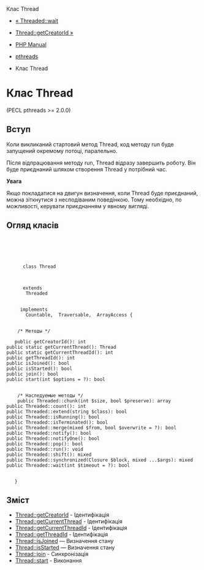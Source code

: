 Клас Thread

-   [« Threaded::wait](threaded.wait.html)
    
-   [Thread::getCreatorId »](thread.getcreatorid.html)
    
-   [PHP Manual](index.html)
    
-   [pthreads](book.pthreads.html)
    
-   Клас Thread
    

# Клас Thread

(PECL pthreads >= 2.0.0)

## Вступ

Коли викликаний стартовий метод Thread, код методу run буде запущений окремому потоці, паралельно.

Після відпрацювання методу run, Thread відразу завершить роботу. Він буде приєднаний шляхом створення Thread у потрібний час.

**Увага**

Якщо покладатися на двигун визначення, коли Thread буде приєднаний, можна зіткнутися з несподіваним поведінкою. Тому необхідно, по можливості, керувати приєднанням у явному вигляді.

## Огляд класів

```classsynopsis


    
    
     
      class Thread
     

     
      extends
       Threaded
     

     implements 
       Countable,  Traversable,  ArrayAccess {
    

    /* Методы */
    
   public getCreatorId(): int
public static getCurrentThread(): Thread
public static getCurrentThreadId(): int
public getThreadId(): int
public isJoined(): bool
public isStarted(): bool
public join(): bool
public start(int $options = ?): bool


    /* Наследуемые методы */
    public Threaded::chunk(int $size, bool $preserve): array
public Threaded::count(): int
public Threaded::extend(string $class): bool
public Threaded::isRunning(): bool
public Threaded::isTerminated(): bool
public Threaded::merge(mixed $from, bool $overwrite = ?): bool
public Threaded::notify(): bool
public Threaded::notifyOne(): bool
public Threaded::pop(): bool
public Threaded::run(): void
public Threaded::shift(): mixed
public Threaded::synchronized(Closure $block, mixed ...$args): mixed
public Threaded::wait(int $timeout = ?): bool


   }
```

## Зміст

-   [Thread::getCreatorId](thread.getcreatorid.html) - Ідентифікація
-   [Thread::getCurrentThread](thread.getcurrentthread.html) - Ідентифікація
-   [Thread::getCurrentThreadId](thread.getcurrentthreadid.html) - Ідентифікація
-   [Thread::getThreadId](thread.getthreadid.html) - Ідентифікація
-   [Thread::isJoined](thread.isjoined.html) — Визначення стану
-   [Thread::isStarted](thread.isstarted.html) — Визначення стану
-   [Thread::join](thread.join.html) - Синхронізація
-   [Thread::start](thread.start.html) - Виконання